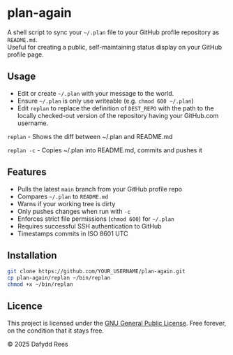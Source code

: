 # plan-again
A shell script to sync your `~/.plan` file to your GitHub profile repository as `README.md`.  
Useful for creating a public, self-maintaining status display on your GitHub profile page.

## Usage
- Edit or create `~/.plan` with your message to the world.
- Ensure `~/.plan` is only use writeable (e.g. `chmod 600 ~/.plan`)
- Edit `replan` to replace the definition of `DEST_REPO` with the path to the locally checked-out version of the repository having your GitHub.com username.

``replan`` - Shows the diff between ~/.plan and README.md

``replan -c`` - Copies ~/.plan into README.md, commits and pushes it

## Features

- Pulls the latest `main` branch from your GitHub profile repo
- Compares `~/.plan` to `README.md`
- Warns if your working tree is dirty
- Only pushes changes when run with `-c`
- Enforces strict file permissions (`chmod 600`) for `~/.plan`
- Requires successful SSH authentication to GitHub
- Timestamps commits in ISO 8601 UTC

## Installation

```bash
git clone https://github.com/YOUR_USERNAME/plan-again.git
cp plan-again/replan ~/bin/replan
chmod +x ~/bin/replan
```

## Licence
This project is licensed under the [GNU General Public License](LICENSE).
Free forever, on the condition that it stays free.

© 2025 Dafydd Rees
